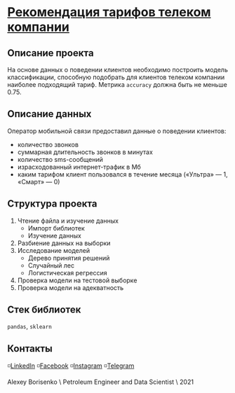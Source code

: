 # [Рекомендация тарифов телеком компании](https://github.com/borisenko-ru/practicum_ds_data/blob/main/06_Mobile_Phone_Tariffs_ML_project/06_Mobile%20Phone%20Tariffs_ML_project.ipynb)

## Описание проекта

На основе данных о поведении клиентов необходимо построить модель классификации, способную подобрать для клиентов телеком компании наиболее подходящий тариф. Метрика `accuracy` должна быть не меньше 0.75.

## Описание данных

Оператор мобильной связи предоставил данные о поведении клиентов: 
- количество звонков
- суммарная длительность звонков в минутах
- количество sms-сообщений
- израсходованный интернет-трафик в Мб
- каким тарифом клиент пользовался в течение месяца («Ультра» — 1, «Смарт» — 0)

## Структура проекта
1. Чтение файла и изучение данных
	- Импорт библиотек
	- Изучение данных
2. Разбиение данных на выборки
3. Исследование моделей
	- Дерево принятия решений
	- Случайный лес
	- Логистическая регрессия
4. Проверка модели на тестовой выборке
5. Проверка модели на адекватность

## Стек библиотек
`pandas`, `sklearn`

## Контакты

◽[LinkedIn](https://www.linkedin.com/in/borisenkoru/) 
◽[Facebook](https://www.facebook.com/borisenko.ru/)
◽[Instagram](https://www.instagram.com/borisenko_ru/)
◽[Telegram](https://t.me/borisenko_ru)

Alexey Borisenko \\
Petroleum Engineer and Data Scientist \\
2021
